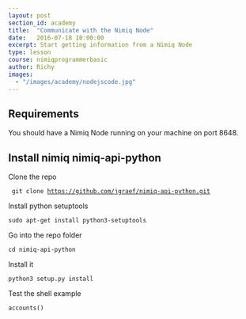```yaml
---
layout: post
section_id: academy
title:  "Communicate with the Nimiq Node"
date:   2016-07-18 10:00:00
excerpt: Start getting information from a Nimiq Node
type: lesson
course: nimiqprogrammerbasic
author: Richy
images: 
  - "/images/academy/nodejscode.jpg"
---
```


## Requirements

You should have a Nimiq Node running on your machine on port 8648. 

## Install nimiq nimiq-api-python

Clone the repo

<code> git clone https://github.com/jgraef/nimiq-api-python.git</code>

Install python setuptools

<code>sudo apt-get install python3-setuptools</code>

Go into the repo folder

<code>cd nimiq-api-python</code>

Install it

<code>python3 setup.py install</code>

Test the shell example

<code>accounts()</code>